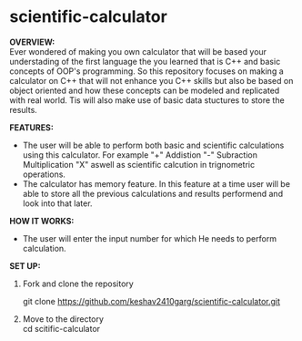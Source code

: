 # scientific-calculator

**OVERVIEW:**</br>
Ever wondered of making you own calculator that will be based your understading of the first language the you learned that is C++ and basic concepts of OOP's programming.
So this repository focuses on making a calculator on C++ that will not enhance you C++ skills but also be based on object oriented and how these concepts can be modeled and replicated with 
real world. Tis will also make use of basic data stuctures to store the results.

**FEATURES:**</br>
- The user will be able to perform both basic and scientific calculations using this calculator. For example "+" Addistion "-" Subraction Multiplication "X" aswell as scientific calcution in trignometric operations.</br>
- The calculator has memory feature. In this feature at a time user will be able to store all the previous calculations and results performend and look into that later.</br>

**HOW IT WORKS:** </br>
 - The user will enter the input number for which He needs to perform calculation.

**SET UP:**</br>
1. Fork and clone the repository</br>

     git clone https://github.com/keshav2410garg/scientific-calculator.git
2. Move to the directory</br>
     cd scitific-calculator

